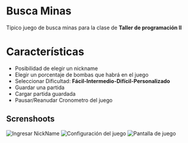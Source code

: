 # Busca Minas

Típico juego de busca minas para la clase de **Taller de programación II**


# Características

 - Posibilidad de elegir un nickname
 - Elegir un porcentaje de bombas que habrá en el juego
 - Seleccionar Dificultad: **Fácil-Intermedio-Difícil-Personalizado**
 - Guardar una partida
 - Cargar partida guardada
 - Pausar/Reanudar Cronometro del juego

## Screnshoots
![Ingresar NickName](https://i.imgur.com/X3CPCLI.png)
![Configuración del juego](https://i.imgur.com/GZYGBTO.png)
![Pantalla de juego](https://i.imgur.com/O190c8E.png)
